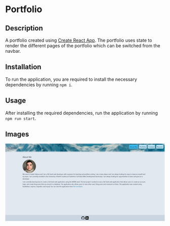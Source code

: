 # Portfolio

## Description

A portfolio created using [Create React App](https://create-react-app.dev/). The portfolio uses state to render the different pages of the portfolio which can be switched from the navbar.

## Installation

To run the application, you are required to install the necessary dependencies by running `npm i`.

## Usage

After installing the required dependencies, run the application by running `npm run start`.

## Images

![Portfolio screenshot](./github/screenshot.png)
